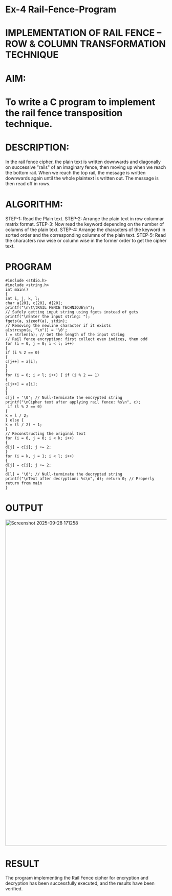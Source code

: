 # Ex-4 Rail-Fence-Program

# IMPLEMENTATION OF RAIL FENCE – ROW & COLUMN TRANSFORMATION TECHNIQUE

# AIM:

# To write a C program to implement the rail fence transposition technique.

# DESCRIPTION:

In the rail fence cipher, the plain text is written downwards and diagonally on successive "rails" of an imaginary fence, then moving up when we reach the bottom rail. When we reach the top rail, the message is written downwards again until the whole plaintext is written out. The message is then read off in rows.

# ALGORITHM:

STEP-1: Read the Plain text.
STEP-2: Arrange the plain text in row columnar matrix format.
STEP-3: Now read the keyword depending on the number of columns of the plain text.
STEP-4: Arrange the characters of the keyword in sorted order and the corresponding columns of the plain text.
STEP-5: Read the characters row wise or column wise in the former order to get the cipher text.

# PROGRAM
~~~
#include <stdio.h>
#include <string.h>
int main()
{
int i, j, k, l;
char a[20], c[20], d[20];
printf("\n\t\tRAIL FENCE TECHNIQUE\n");
// Safely getting input string using fgets instead of gets
printf("\nEnter the input string: ");
fgets(a, sizeof(a), stdin);
// Removing the newline character if it exists
a[strcspn(a, "\n")] = '\0';
l = strlen(a); // Get the length of the input string
// Rail fence encryption: first collect even indices, then odd
for (i = 0, j = 0; i < l; i++)
{
if (i % 2 == 0)
{
c[j++] = a[i];
}
}
for (i = 0; i < l; i++) { if (i % 2 == 1)
{
c[j++] = a[i];
}
}
c[j] = '\0'; // Null-terminate the encrypted string
printf("\nCipher text after applying rail fence: %s\n", c);
 if (l % 2 == 0)
{
k = l / 2;
} else {
k = (l / 2) + 1;
}
// Reconstructing the original text
for (i = 0, j = 0; i < k; i++)
{
d[j] = c[i]; j += 2;
}
for (i = k, j = 1; i < l; i++)
{
d[j] = c[i]; j += 2;
}
d[l] = '\0'; // Null-terminate the decrypted string
printf("\nText after decryption: %s\n", d); return 0; // Properly return from main
}
~~~
# OUTPUT
<img width="1787" height="1014" alt="Screenshot 2025-09-28 171258" src="https://github.com/user-attachments/assets/75c85b0b-e949-44a3-86b6-f8c7d85d8ba0" />



# RESULT

The program implementing the Rail Fence cipher for encryption and decryption has been
successfully executed, and the results have been verified.

